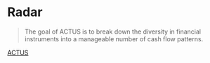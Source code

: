 # Radar


> The goal of ACTUS is to break down the diversity in financial instruments into a manageable number of cash flow patterns.

[ACTUS](https://www.actusfrf.org)
